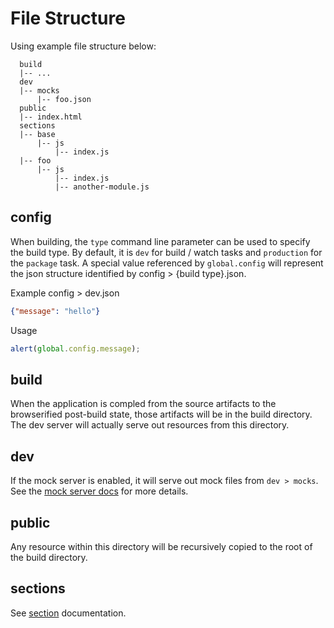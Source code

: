 File Structure
==============

Using example file structure below:
```
  build
  |-- ...
  dev
  |-- mocks
      |-- foo.json
  public
  |-- index.html
  sections
  |-- base
      |-- js
          |-- index.js
  |-- foo
      |-- js
          |-- index.js
          |-- another-module.js
```

config
------
When building, the `type` command line parameter can be used to specify the build type.  By default, it is `dev` for build / watch tasks and `production` for the `package` task.  A special value referenced by `global.config` will represent the json structure identified by config > {build type}.json.

Example config > dev.json
```json
{"message": "hello"}
```
Usage
```javascript
alert(global.config.message);
```

build
-----
When the application is compled from the source artifacts to the browserified post-build state, those artifacts will be in the build directory.  The dev server will actually serve out resources from this directory.

dev
-----
If the mock server is enabled, it will serve out mock files from `dev > mocks`.  See the [mock server docs](./dev-server/mocks.md) for more details.

public
------
Any resource within this directory will be recursively copied to the root of the build directory.

sections
-------
See [section](./sections.md) documentation.

